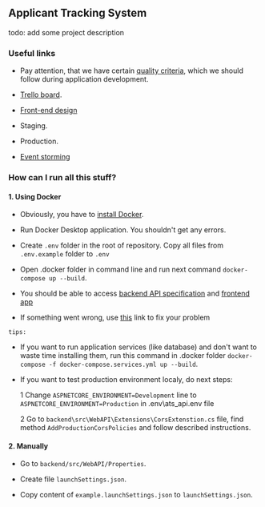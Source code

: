 ## Applicant Tracking System

todo: add some project description

### Useful links

- Pay attention, that we have certain [quality criteria](https://github.com/BinaryStudioAcademy/quality-criteria/blob/production/source/dotnet.md), which we should follow during application development.

- [Trello board](https://trello.com/invite/b/5po3bvjA/a78b44b8ffafe630205f01629bf005ed/bsa-scout-backlog).

- [Front-end design](https://www.figma.com/file/2z79elGvcUBwPKxjkFDgOO/Project-ProjStagePreparation?node-id=0%3A1)

- Staging.

- Production.

- [Event storming](https://miro.com/app/board/o9J_l6NhsRM=/)

### How can I run all this stuff?

#### 1. Using Docker

- Obviously, you have to [install Docker](https://docs.docker.com/get-docker/).

- Run Docker Desktop application. You shouldn't get any errors.

- Create `.env` folder in the root of repository. Copy all files from `.env.example` folder to `.env`

- Open .docker folder in command line and run next command `docker-compose up --build`.

- You should be able to access [backend API specification](http://localhost:5050/swagger) and [frontend app](http://localhost:4200/)

- If something went wrong, use [this](https://gumoreska.in.ua/otche-nash-ukrayinskoyu-tekst-molytvy/) link to fix your problem

`tips:`

- If you want to run application services (like database) and don't want to waste time installing them, run this command in .docker folder
`docker-compose -f docker-compose.services.yml up --build`.

- If you want to test production environment localy, do next steps:

  1 Change `ASPNETCORE_ENVIRONMENT=Development` line to `ASPNETCORE_ENVIRONMENT=Production` in .env\ats_api.env file

  2 Go to `backend\src\WebAPI\Extensions\CorsExtenstion.cs` file, find method `AddProductionCorsPolicies` and follow described instructions.

#### 2. Manually

- Go to `backend/src/WebAPI/Properties`.

- Create file `launchSettings.json`.

- Copy content of `example.launchSettings.json` to `launchSettings.json`.
